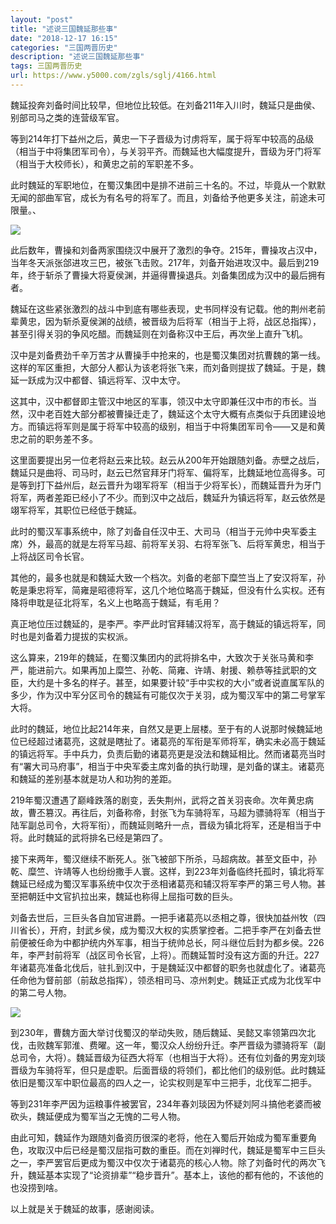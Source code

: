 ```yaml
---
layout: "post"
title: "述说三国魏延那些事"
date: "2018-12-17 16:15"
categories: "三国两晋历史"
description: "述说三国魏延那些事"
tags: 三国两晋历史
url: https://www.y5000.com/zgls/sglj/4166.html
---
```






魏延投奔刘备时间比较早，但地位比较低。在刘备211年入川时，魏延只是曲侯、别部司马之类的连营级军官。

等到214年打下益州之后，黄忠一下子晋级为讨虏将军，属于将军中较高的品级（相当于中将集团军司令），与关羽平齐。而魏延也大幅度提升，晋级为牙门将军（相当于大校师长），和黄忠之前的军职差不多。

此时魏延的军职地位，在蜀汉集团中是排不进前三十名的。不过，毕竟从一个默默无闻的部曲军官，成长为有名号的将军了。而且，刘备给予他更多关注，前途未可限量。、

![](https://img.y5000.com/uploads/allimg/161031/095SGJ9-0.jpg)

此后数年，曹操和刘备两家围绕汉中展开了激烈的争夺。215年，曹操攻占汉中，当年冬天派张郃进攻三巴，被张飞击败。217年，刘备开始进攻汉中。最后到219年，终于斩杀了曹操大将夏侯渊，并逼得曹操退兵。刘备集团成为汉中的最后拥有者。

魏延在这些紧张激烈的战斗中到底有哪些表现，史书同样没有记载。他的荆州老前辈黄忠，因为斩杀夏侯渊的战绩，被晋级为后将军（相当于上将，战区总指挥），甚至引得关羽的争风吃醋。而魏延则在刘备称汉中王后，再次坐上直升飞机。

汉中是刘备费劲千辛万苦才从曹操手中抢来的，也是蜀汉集团对抗曹魏的第一线。这样的军区重担，大部分人都认为该老将张飞来，而刘备则提拔了魏延。于是，魏延一跃成为汉中都督、镇远将军、汉中太守。

这其中，汉中都督即主管汉中地区的军事，领汉中太守即兼任汉中市的市长。当然，汉中老百姓大部分都被曹操迁走了，魏延这个太守大概有点类似于兵团建设地方。而镇远将军则是属于将军中较高的级别，相当于中将集团军司令——又是和黄忠之前的职务差不多。

这里面要提出另一位老将赵云来比较。赵云从200年开始跟随刘备。赤壁之战后，魏延只是曲将、司马时，赵云已然官拜牙门将军、偏将军，比魏延地位高得多。可是等到打下益州后，赵云晋升为翊军将军（相当于少将军长），而魏延晋升为牙门将军，两者差距已经小了不少。而到汉中之战后，魏延升为镇远将军，赵云依然是翊军将军，其职位已经低于魏延。

此时的蜀汉军事系统中，除了刘备自任汉中王、大司马（相当于元帅中央军委主席）外，最高的就是左将军马超、前将军关羽、右将军张飞、后将军黄忠，相当于上将战区司令长官。

其他的，最多也就是和魏延大致一个档次。刘备的老部下糜竺当上了安汉将军，孙乾是秉忠将军，简雍是昭德将军，这几个地位略高于魏延，但没有什么实权。还有降将申耽是征北将军，名义上也略高于魏延，有毛用？

真正地位压过魏延的，是李严。李严此时官拜辅汉将军，高于魏延的镇远将军，同时也是刘备着力提拔的实权派。

这么算来，219年的魏延，在蜀汉集团内的武将排名中，大致次于关张马黄和李严，能进前六。如果再加上糜竺、孙乾、简雍、许靖、射援、赖恭等挂武职的文臣，大约是十多名的样子。甚至，如果要计较“手中实权的大小”或者说直属军队的多少，作为汉中军分区司令的魏延有可能仅次于关羽，成为蜀汉军中的第二号掌军大将。

此时的魏延，地位比起214年来，自然又是更上层楼。至于有的人说那时候魏延地位已经超过诸葛亮，这就是瞎扯了。诸葛亮的军衔是军师将军，确实未必高于魏延的镇远将军。手中兵力，负责后勤的诸葛亮更是没法和魏延相比。然而诸葛亮当时有“署大司马府事”，相当于中央军委主席刘备的执行助理，是刘备的谋主。诸葛亮和魏延的差别基本就是功人和功狗的差距。

219年蜀汉遭遇了巅峰跌落的剧变，丢失荆州，武将之首关羽丧命。次年黄忠病故，曹丕篡汉。再往后，刘备称帝，封张飞为车骑将军，马超为骠骑将军（相当于陆军副总司令，大将军衔），而魏延则略升一点，晋级为镇北将军，还是相当于中将。此时魏延的武将排名已经是第四了。

接下来两年，蜀汉继续不断死人。张飞被部下所杀，马超病故。甚至文臣中，孙乾、糜竺、许靖等人也纷纷撒手人寰。这样，到223年刘备临终托孤时，镇北将军魏延已经成为蜀汉军事系统中仅次于丞相诸葛亮和辅汉将军李严的第三号人物。甚至把朝廷中文官扒拉出来，魏延也称得上屈指可数的巨头。

刘备去世后，三巨头各自加官进爵。一把手诸葛亮以丞相之尊，很快加益州牧（四川省长），开府，封武乡侯，成为蜀汉大权的实质掌控者。二把手李严在刘备去世前便被任命为中都护统内外军事，相当于统帅总长，阿斗继位后封为都乡侯。226年，李严封前将军（战区司令长官，上将）。而魏延暂时没有这方面的升迁。227年诸葛亮准备北伐后，驻扎到汉中，于是魏延汉中都督的职务也就虚化了。诸葛亮任命他为督前部（前敌总指挥），领丞相司马、凉州刺史。魏延正式成为北伐军中的第二号人物。

![](https://img.y5000.com/uploads/allimg/161031/095SJ1Z-1.jpg)

到230年，曹魏方面大举讨伐蜀汉的举动失败，随后魏延、吴懿又率领第四次北伐，击败魏军郭淮、费曜。这一年，蜀汉众人纷纷升迁。李严晋级为骠骑将军（副总司令，大将）。魏延晋级为征西大将军（也相当于大将）。还有位刘备的男宠刘琰晋级为车骑将军，但只是虚职。后面晋级的将领们，都比他们的级别低。此时魏延依旧是蜀汉军中职位最高的四人之一，论实权则是军中三把手，北伐军二把手。

等到231年李严因为运粮事件被罢官，234年春刘琰因为怀疑刘阿斗搞他老婆而被砍头，魏延便成为蜀军当之无愧的二号人物。

由此可知，魏延作为跟随刘备资历很深的老将，他在入蜀后开始成为蜀军重要角色，攻取汉中后已经是蜀汉屈指可数的重臣。而在刘禅时代，魏延是蜀军中三巨头之一，李严罢官后更成为蜀汉中仅次于诸葛亮的核心人物。除了刘备时代的两次飞升，魏延基本实现了“论资排辈”“稳步晋升”。基本上，该他的都有他的，不该他的也没捞到啥。

以上就是关于魏延的故事，感谢阅读。
